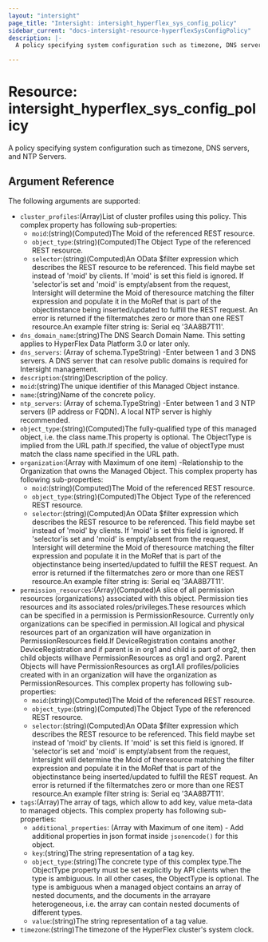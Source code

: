 ```yaml
---
layout: "intersight"
page_title: "Intersight: intersight_hyperflex_sys_config_policy"
sidebar_current: "docs-intersight-resource-hyperflexSysConfigPolicy"
description: |-
  A policy specifying system configuration such as timezone, DNS servers, and NTP Servers.

---
```


# Resource: intersight_hyperflex_sys_config_policy
A policy specifying system configuration such as timezone, DNS servers, and NTP Servers.

## Argument Reference
The following arguments are supported:
* `cluster_profiles`:(Array)List of cluster profiles using this policy.
This complex property has following sub-properties:
  + `moid`:(string)(Computed)The Moid of the referenced REST resource.
  + `object_type`:(string)(Computed)The Object Type of the referenced REST resource.
  + `selector`:(string)(Computed)An OData $filter expression which describes the REST resource to be referenced. This field maybe set instead of 'moid' by clients. If 'moid' is set this field is ignored. If 'selector'is set and 'moid' is empty/absent from the request, Intersight will determine the Moid of theresource matching the filter expression and populate it in the MoRef that is part of the objectinstance being inserted/updated to fulfill the REST request. An error is returned if the filtermatches zero or more than one REST resource.An example filter string is: Serial eq '3AA8B7T11'.
* `dns_domain_name`:(string)The DNS Search Domain Name. This setting applies to HyperFlex Data Platform 3.0 or later only.
* `dns_servers`:
                (Array of schema.TypeString) -Enter between 1 and 3 DNS servers. A DNS server that can resolve public domains is required for Intersight management.
* `description`:(string)Description of the policy.
* `moid`:(string)The unique identifier of this Managed Object instance.
* `name`:(string)Name of the concrete policy.
* `ntp_servers`:
                (Array of schema.TypeString) -Enter between 1 and 3 NTP servers (IP address or FQDN). A local NTP server is highly recommended.
* `object_type`:(string)(Computed)The fully-qualified type of this managed object, i.e. the class name.This property is optional. The ObjectType is implied from the URL path.If specified, the value of objectType must match the class name specified in the URL path.
* `organization`:(Array with Maximum of one item) -Relationship to the Organization that owns the Managed Object.
This complex property has following sub-properties:
  + `moid`:(string)(Computed)The Moid of the referenced REST resource.
  + `object_type`:(string)(Computed)The Object Type of the referenced REST resource.
  + `selector`:(string)(Computed)An OData $filter expression which describes the REST resource to be referenced. This field maybe set instead of 'moid' by clients. If 'moid' is set this field is ignored. If 'selector'is set and 'moid' is empty/absent from the request, Intersight will determine the Moid of theresource matching the filter expression and populate it in the MoRef that is part of the objectinstance being inserted/updated to fulfill the REST request. An error is returned if the filtermatches zero or more than one REST resource.An example filter string is: Serial eq '3AA8B7T11'.
* `permission_resources`:(Array)(Computed)A slice of all permission resources (organizations) associated with this object. Permission ties resources and its associated roles/privileges.These resources which can be specified in a permission is PermissionResource. Currently only organizations can be specified in permission.All logical and physical resources part of an organization will have organization in PermissionResources field.If DeviceRegistration contains another DeviceRegistration and if parent is in org1 and child is part of org2, then child objects willhave PermissionResources as org1 and org2. Parent Objects will have PermissionResources as org1.All profiles/policies created with in an organization will have the organization as PermissionResources.
This complex property has following sub-properties:
  + `moid`:(string)(Computed)The Moid of the referenced REST resource.
  + `object_type`:(string)(Computed)The Object Type of the referenced REST resource.
  + `selector`:(string)(Computed)An OData $filter expression which describes the REST resource to be referenced. This field maybe set instead of 'moid' by clients. If 'moid' is set this field is ignored. If 'selector'is set and 'moid' is empty/absent from the request, Intersight will determine the Moid of theresource matching the filter expression and populate it in the MoRef that is part of the objectinstance being inserted/updated to fulfill the REST request. An error is returned if the filtermatches zero or more than one REST resource.An example filter string is: Serial eq '3AA8B7T11'.
* `tags`:(Array)The array of tags, which allow to add key, value meta-data to managed objects.
This complex property has following sub-properties:
  + `additional_properties`:
(Array with Maximum of one item) - Add additional properties in json format inside `jsonencode()` for this object.
  + `key`:(string)The string representation of a tag key.
  + `object_type`:(string)The concrete type of this complex type.The ObjectType property must be set explicitly by API clients when the type is ambiguous. In all other cases, the ObjectType is optional. The type is ambiguous when a managed object contains an array of nested documents, and the documents in the arrayare heterogeneous, i.e. the array can contain nested documents of different types.
  + `value`:(string)The string representation of a tag value.
* `timezone`:(string)The timezone of the HyperFlex cluster's system clock.
